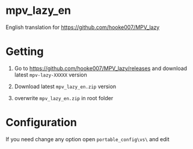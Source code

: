 # mpv_lazy_en

English translation for https://github.com/hooke007/MPV_lazy

# Getting

1. Go to https://github.com/hooke007/MPV_lazy/releases and download latest `mpv-lazy-XXXXX` version

2. Download latest `mpv_lazy_en.zip` version

3. overwrite `mpv_lazy_en.zip` in root folder

# Configuration

If you need change any option open `portable_config\vs\` and edit
